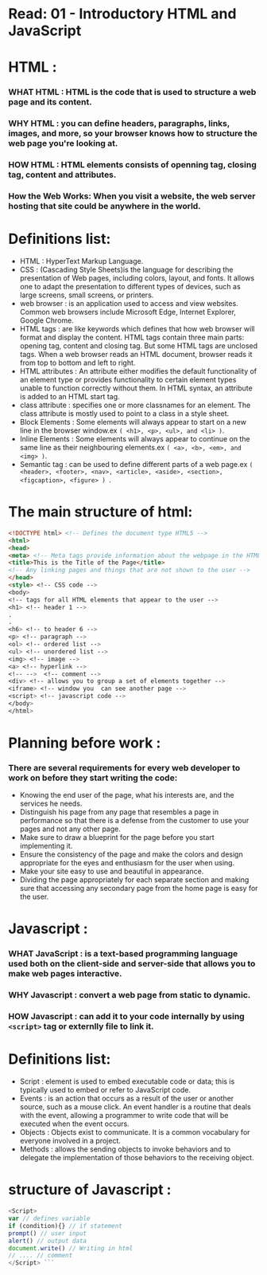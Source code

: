 # Read: 01 - Introductory HTML and JavaScript
# HTML :
### WHAT HTML : HTML is the code that is used to structure a web page and its content. ‏
### WHY HTML : you can define headers, paragraphs, links, images, and more, so your browser knows how to structure the web page you're looking at.
### HOW HTML : HTML elements consists of openning tag, closing tag, content and attributes.
### How the Web Works: When you visit a website, the web server hosting that site could be anywhere in the  world.
# Definitions list:
* HTML : HyperText Markup Language.
* CSS : (Cascading Style Sheets)is the language for describing the presentation of Web pages, including colors, layout, and fonts. It allows one to adapt the presentation to different types of devices, such as large screens, small screens, or printers.
* web browser : is an application used to access and view websites. Common web browsers include Microsoft Edge, Internet Explorer, Google Chrome.
* HTML tags : are like keywords which defines that how web browser will format and display the content. HTML tags contain three main parts: opening tag, content and closing tag. But some HTML tags are unclosed tags. When a web browser reads an HTML document, browser reads it from top to bottom and left to right.
* HTML attributes : An attribute either modifies the default functionality of an element type or provides functionality to certain element types unable to function correctly without them. In HTML syntax, an attribute is added to an HTML start tag.
* class attribute : specifies one or more classnames for an element. The class attribute is mostly used to point to a class in a style sheet.
* Block Elements : Some elements will always  appear to start on a new line in  the browser window.ex ``` ( <h1>, <p>, <ul>, and <li> ) ```.
* Inline Elements : Some elements will always  appear to continue on the  same line as their neighbouring  elements.ex ``` ( <a>, <b>, <em>, and <img> ) ```.
* Semantic tag : can be used to define different parts of a web page.ex ```( <header>, <footer>, <nav>, <article>, <aside>, <section>, <figcaption>, <figure> ) ```.
# The main structure of html:

```HTML
<!DOCTYPE html> <!-- Defines the document type HTML5 -->
<html>
<head>
<meta> <!-- Meta tags provide information about the webpage in the HTML of the document -->
<title>This is the Title of the Page</title>
<!-- Any linking pages and things that are not shown to the user -->
</head>
<style> <!-- CSS code -->
<body>
<!-- tags for all HTML elements that appear to the user -->
<h1> <!-- header 1 -->
.
.
<h6> <!-- to header 6 -->
<p> <!-- paragraph -->
<ol> <!-- ordered list -->
<ul> <!-- unordered list -->
<img> <!-- image -->
<a> <!-- hyperlink -->
<!-- -->  <!-- comment -->
<div> <!-- allows you to group a set of elements together -->
<iframe> <!-- window you  can see another page -->
<script> <!-- javascript code -->
</body>
</html> 
```

# Planning before work :
### There are several requirements for every web developer to work on before they start writing the code:
* Knowing the end user of the page, what his interests are, and the services he needs.
* Distinguish his page from any page that resembles a page in performance so that there is a defense from the customer to use your pages and not any other page.
* Make sure to draw a blueprint for the page before you start implementing it.
* Ensure the consistency of the page and make the colors and design appropriate for the eyes and enthusiasm for the user when using.
* Make your site easy to use and beautiful in appearance.
* Dividing the page appropriately for each separate section and making sure that accessing any secondary page from the home page is easy for the user.
# Javascript :
### WHAT JavaScript : is a text-based programming language used both on the client-side and server-side that allows you to make web pages interactive.
### WHY Javascript : convert a web page from static to dynamic.
### HOW Javascript : can add it to your code internally by using ``` <script> ``` tag or externlly file to link it.
# Definitions list:
* Script : element is used to embed executable code or data; this is typically used to embed or refer to JavaScript code.
* Events : is an action that occurs as a result of the user or another source, such as a mouse click. An event handler is a routine that deals with the event, allowing a programmer to write code that will be executed when the event occurs.
* Objects : Objects exist to communicate. It is a common vocabulary for everyone involved in a project.
* Methods : allows the sending objects to invoke behaviors and to delegate the implementation of those behaviors to the receiving object.
# structure of Javascript :

```js
<Script>
var // defines variable
if (condition){} // if statement
prompt() // user input
alert() // output data
document.write() // Writing in html
// .... // comment
</Script> ```